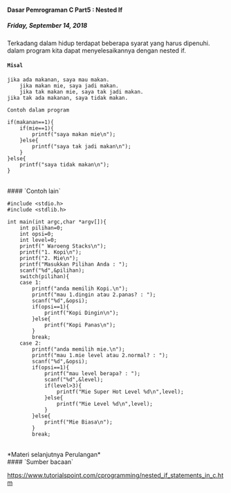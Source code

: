 #### Dasar Pemrograman C Part5 : Nested If
##### *Friday, September 14, 2018*
Terkadang dalam hidup terdapat beberapa syarat yang harus 
dipenuhi. dalam program kita dapat menyelesaikannya dengan nested if.

#### `Misal`
```
jika ada makanan, saya mau makan.
    jika makan mie, saya jadi makan.
    jika tak makan mie, saya tak jadi makan.
jika tak ada makanan, saya tidak makan.
```

`Contoh dalam program`
```
if(makanan==1){
    if(mie==1){
        printf("saya makan mie\n");
    }else{
        printf("saya tak jadi makan\n");
    }
}else{
    printf("saya tidak makan\n");
}
```

<br>
#### `Contoh lain`

```
#include <stdio.h>
#include <stdlib.h>

int main(int argc,char *argv[]){
    int pilihan=0;
    int opsi=0;
    int level=0;
    printf(" Waroeng Stacks\n");
    printf("1. Kopi\n");
    printf("2. Mie\n");
    printf("Masukkan Pilihan Anda : ");
    scanf("%d",&pilihan);
    switch(pilihan){
    case 1:
        printf("anda memilih Kopi.\n");
        printf("mau 1.dingin atau 2.panas? : ");
        scanf("%d",&opsi);
        if(opsi==1){
            printf("Kopi Dingin\n");
        }else{
            printf("Kopi Panas\n");
        }
        break;
    case 2:
        printf("anda memilih mie.\n");
        printf("mau 1.mie level atau 2.normal? : ");
        scanf("%d",&opsi);
        if(opsi==1){
            printf("mau level berapa? : ");
            scanf("%d",&level);
            if(level>3){
                printf("Mie Super Hot Level %d\n",level);
            }else{
                printf("Mie Level %d\n",level);
            }
        }else{
            printf("Mie Biasa\n");
        }
        break;
```

<br>
*Materi selanjutnya Perulangan*

<br>
#### `Sumber bacaan`

<https://www.tutorialspoint.com/cprogramming/nested_if_statements_in_c.htm>
